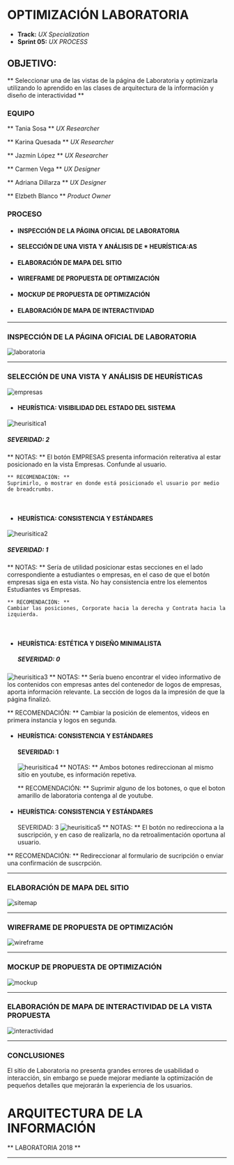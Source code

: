 # OPTIMIZACIÓN LABORATORIA

* **Track:** _UX Specialization_
* **Sprint 05:** _UX PROCESS_

## OBJETIVO:

** Seleccionar una de las vistas de la página de Laboratoria y optimizarla utilizando lo aprendido en las clases de arquitectura de la información y diseño de interactividad **


### EQUIPO

  ** Tania Sosa **
    *UX Researcher*

  ** Karina Quesada **
    *UX Researcher*

  ** Jazmin López **
    *UX Researcher*

  ** Carmen Vega **
    *UX Designer*

  ** Adriana Dillarza **
    *UX Designer*

  ** Elzbeth Blanco **
    *Product Owner*


### PROCESO

  - #### INSPECCIÓN DE LA PÁGINA OFICIAL DE LABORATORIA
  - #### SELECCIÓN DE UNA VISTA Y ANÁLISIS DE * HEURÍSTICA:AS
  - #### ELABORACIÓN DE MAPA DEL SITIO
  - #### WIREFRAME DE PROPUESTA DE OPTIMIZACIÓN
  - #### MOCKUP DE PROPUESTA DE OPTIMIZACIÓN
  - #### ELABORACIÓN DE MAPA DE INTERACTIVIDAD

___________________________________________________________________________________________________________________

### INSPECCIÓN DE LA PÁGINA OFICIAL DE LABORATORIA

![laboratoria](assets/images/home.png)
___________________________________________________________________________________________________________________

### SELECCIÓN DE UNA VISTA Y ANÁLISIS DE HEURÍSTICAS

![empresas](assets/images/empresas.png)


* #### HEURÍSTICA: VISIBILIDAD DEL ESTADO DEL SISTEMA
![heurisitica1](assets/images/heurisitica1.png)
  ##### SEVERIDAD: 2

  ** NOTAS: **
    El botón EMPRESAS presenta información reiterativa al estar posicionado en la vista Empresas. Confunde al usuario.

    ** RECOMENDACIÓN: **
    Suprimirlo, o mostrar en donde está posicionado el usuario por medio de breadcrumbs.
 
* #### HEURÍSTICA: CONSISTENCIA Y ESTÁNDARES
![heurisitica2](assets/images/heuristica2.png)
  ##### SEVERIDAD: 1

 ** NOTAS: **
    Sería de utilidad posicionar estas secciones en el lado correspondiente a estudiantes o empresas, en el caso de que el botón empresas siga en esta vista.
    No hay consistencia entre los elementos Estudiantes vs Empresas.

    ** RECOMENDACIÓN: **
    Cambiar las posiciones, Corporate hacia la derecha y Contrata hacia la izquierda.
 
* #### HEURÍSTICA: ESTÉTICA Y DISEÑO MINIMALISTA
  ##### SEVERIDAD: 0
 ![heurisitica3](assets/images/heuristica3.png)
  ** NOTAS: **
  Sería bueno encontrar el video informativo de los contenidos con empresas antes del contenedor de logos de empresas, aporta información relevante. La sección de logos da la impresión de que la página finalizó.

  ** RECOMENDACIÓN: **
  Cambiar la posición de elementos, videos en primera instancia y logos en segunda.
 
* #### HEURÍSTICA: CONSISTENCIA Y ESTÁNDARES
  #### SEVERIDAD: 1
  ![heurisitica4](assets/images/heuristica4.png)
  ** NOTAS: **
  Ambos botones redireccionan al mismo sitio en youtube, es información repetiva.

  ** RECOMENDACIÓN: **
  Suprimir alguno de los botones, o que el boton amarillo de laboratoria contenga al de youtube.
 
* #### HEURÍSTICA: CONSISTENCIA Y ESTÁNDARES
  SEVERIDAD: 3
 ![heurisitica5](assets/images/heurisitica5.png)
 ** NOTAS: **
  El botón no redirecciona a la suscripción, y en caso de realizarla, no da retroalimentación oportuna al usuario.

 ** RECOMENDACIÓN: **
  Redireccionar al formulario de sucripción o enviar una confirmación de suscrpción.



___________________________________________________________________________________________________________________

### ELABORACIÓN DE MAPA DEL SITIO

![sitemap](assets/images/sitemap.jpg)
___________________________________________________________________________________________________________________

### WIREFRAME DE PROPUESTA DE OPTIMIZACIÓN

![wireframe](assets/images/wireframe.png)
___________________________________________________________________________________________________________________

### MOCKUP DE PROPUESTA DE OPTIMIZACIÓN

![mockup](assets\images\mockup.png)
___________________________________________________________________________________________________________________

### ELABORACIÓN DE MAPA DE INTERACTIVIDAD DE LA VISTA PROPUESTA

![interactividad](assets\images\mapainteraccion.png)
___________________________________________________________________________________________________________________

### CONCLUSIONES

El sitio de Laboratoria no presenta grandes errores de usabilidad o interacción, sin embargo se puede mejorar mediante la optimización de pequeños detalles que mejorarán la experiencia de los usuarios.

# ARQUITECTURA DE LA INFORMACIÓN
** LABORATORIA 2018 **


-------------------------------------------------------
